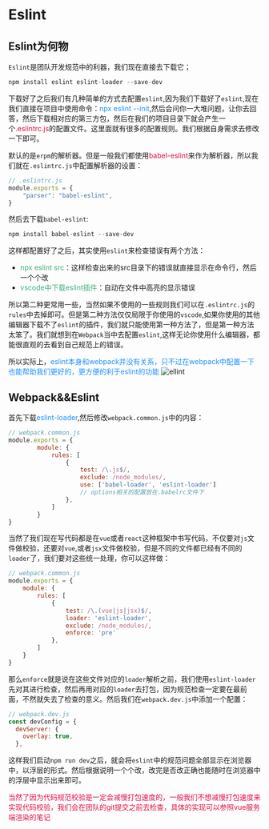 # Eslint

## Eslint为何物
`Eslint`是团队开发规范中的利器，我们现在直接去下载它；
```javascript
npm install eslint eslint-loader --save-dev
```
下载好了之后我们有几种简单的方式去配置`eslint`,因为我们下载好了`eslint`,现在我们直接在项目中使用命令：<font color=#1E90FF>npx eslint --init</font>,然后会问你一大堆问题，让你去回答，然后下载相对应的第三方包，然后在我们的项目目录下就会产生一个<font color=#DD1144>.eslintrc.js</font>的配置文件。这里面就有很多的配置规则。我们根据自身需求去修改一下即可。

默认的是`erpm`的解析器。但是一般我们都使用<font color=#DD1144>babel-eslint</font>来作为解析器，所以我们就在`.eslintrc.js`中配置解析器的设置：
```javascript
// .eslintrc.js
module.exports = {
	"parser": "babel-eslint",
}
```
然后去下载`babel-eslint`:
```javascript
npm install babel-eslint --save-dev
```
这样都配置好了之后，其实使用`eslint`来检查错误有两个方法：
+ <font color=#3eaf7c>npx eslint src</font>：这样检查出来的src目录下的错误就直接显示在命令行，然后一个个改
+ <font color=#3eaf7c>vscode中下载eslint插件</font>：自动在文件中高亮的显示错误

所以第二种更常用一些，当然如果不使用的一些规则我们可以在`.eslintrc.js`的`rules`中去掉即可。但是第二种方法仅仅局限于你使用的`vscode`,如果你使用的其他编辑器下载不了`eslint`的插件，我们就只能使用第一种方法了，但是第一种方法太笨了。我们就想到在`Webpack`当中去配置`eslint`,这样无论你使用什么编辑器，都能很直观的去看到自己规范上的错误。

所以实际上，<font color=#1E90FF>eslint本身和webpack并没有关系，只不过在webpack中配置一下也能帮助我们更好的，更方便的利于eslint的功能</font>
<img :src="$withBase('/webpack_four_eslint_ways.png')" alt="ellint">

## Webpack&&Eslint 
首先下载<font color=#1E90FF>eslint-loader</font>,然后修改`webpack.common.js`中的内容：
```javascript
// webpack.common.js
module.exports = {
		module: {
			rules: [
				{
					test: /\.js$/,
					exclude: /node_modules/,
					use: ['babel-loader', 'eslint-loader']
					// options相关的配置放在.babelrc文件下
				},
			]
		}
}
```
当然了我们现在写代码都是在`vue`或者`react`这种框架中书写代码，不仅要对`js`文件做校验，还要对`vue`,或者`jsx`文件做校验，但是不同的文件都已经有不同的`loader`了，我们要对这些统一处理，你可以这样做：
```javascript
// webpack.common.js
module.exports = {
	module: {
		rules: [
			{
				test: /\.(vue|js|jsx)$/,
				loader: 'eslint-loader',
				exclude: /node_modules/,
				enforce: 'pre'
			},
		]
	}
}
```
那么`enforce`就是说在这些文件对应的`loader`解析之前，我们使用`eslint-loader`先对其进行检查，然后再用对应的`loader`去打包，因为规范检查一定要在最前面，不然就失去了检查的意义。然后我们在`webpack.dev.js`中添加一个配置：
```javascript
// webpack.dev.js
const devConfig = {
  devServer: {
    overlay: true,
  },
```
这样我们启动`npm run dev`之后，就会将`eslint`中的规范问题全部显示在浏览器中，以浮层的形式。然后根据说明一个个改，改完是否改正确也能随时在浏览器中的浮层中显示出来即可。

<font color=#DD1144>当然了因为代码规范校验是一定会减慢打包速度的，一般我们不想减慢打包速度来实现代码校验，我们会在团队的git提交之前去检查，具体的实现可以参照vue服务端渲染的笔记</font>
